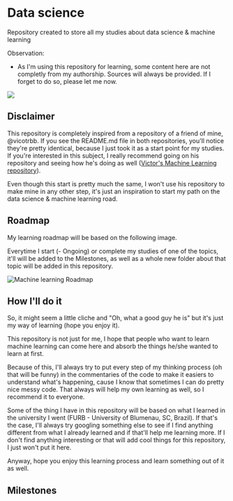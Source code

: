 # Data science
Repository created to store all my studies about data science &amp; machine learning

Observation:
  * As I'm using this repository for learning, some content here are not completly from my authorship. Sources will always be provided. If I forget to do so, please let me now.

<img src="https://img.shields.io/github/repo-size/vitor-hugo-helmbrecht/machine_learning" style=" float:left, margin-right:10px" />

## Disclaimer
This repository is completely inspired from a repository of a friend of mine, @vicotrbb. If you see the README.md file in both repositories, you'll notice they're pretty identical, because I just took it as a start point for my studies. If you're interested in this subject, I really recommend going on his repository and seeing how he's doing as well ([Victor's Machine Learning repository](https://github.com/vicotrbb/machine_learning)).

Even though this start is pretty much the same, I won't use his repository to make mine in any other step, it's just an inspiration to start my path on the data science &amp; machine learning road.

## Roadmap

My learning roadmap will be based on the following image.

Everytime I start (- Ongoing) or complete my studies of one of the topics, it'll will be added to the Milestones, as well as a whole new folder about that topic will be added in this repository.

![Machine learning Roadmap](https://miro.medium.com/max/2796/0*QYxNNYh6W9jO1b_-.png)


## How I'll do it

So, it might seem a little cliche and "Oh, what a good guy he is" but it's just my way of learning (hope you enjoy it).

This repository is not just for me, I hope that people who want to learn machine learning can come here and absorb the things he/she wanted to learn at first.

Because of this, I'll always try to put every step of my thinking process (oh that will be funny) in the commentaries of the code to make it easiers to understand what's happening, cause I know that sometimes I can do pretty nice messy code. That always will help my own learning as well, so I recommend it to everyone.

Some of the thing I have in this repository will be based on what I learned in the university I went (FURB - University of Blumenau, SC, Brazil). If that's the case, I'll always try googling something else to see if I find anything different from what I already learned and if that'll help me learning more. If I don't find anything interesting or that will add cool things for this repository, I just won't put it here.

Anyway, hope you enjoy this learning process and learn something out of it as well.

## Milestones
